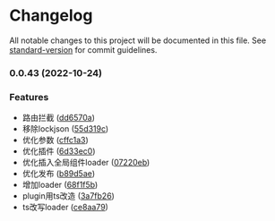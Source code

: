 # Changelog

All notable changes to this project will be documented in this file. See [standard-version](https://github.com/conventional-changelog/standard-version) for commit guidelines.

### 0.0.43 (2022-10-24)


### Features

* 路由拦截 ([dd6570a](https://github.com/novlan1/uni-plugin-light/commit/dd6570a2d4b0adde16d6310d7eb2544d16a21692))
* 移除lockjson ([55d319c](https://github.com/novlan1/uni-plugin-light/commit/55d319cf583b6ddacf3bc59b2dbaacdbd2ed86e9))
* 优化参数 ([cffc1a3](https://github.com/novlan1/uni-plugin-light/commit/cffc1a3144220fe6eec797de4c908637673873bf))
* 优化插件 ([6d33ec0](https://github.com/novlan1/uni-plugin-light/commit/6d33ec090698da56bdcb9bb1d5b0a4a9787931e4))
* 优化插入全局组件loader ([07220eb](https://github.com/novlan1/uni-plugin-light/commit/07220eb38bbb9196237f6a8016b319d5cbe574af))
* 优化发布 ([b89d5ae](https://github.com/novlan1/uni-plugin-light/commit/b89d5aefce252a03038a52ad8ee2d3a2be75d69a))
* 增加loader ([68f1f5b](https://github.com/novlan1/uni-plugin-light/commit/68f1f5b5a09c6208909bc8671496961408471d58))
* plugin用ts改造 ([3a7fb26](https://github.com/novlan1/uni-plugin-light/commit/3a7fb26388b13665bfb3a363854a61bf1074c7c3))
* ts改写loader ([ce8aa79](https://github.com/novlan1/uni-plugin-light/commit/ce8aa79d97540d23680ca63d2cc32d6b3217da46))

